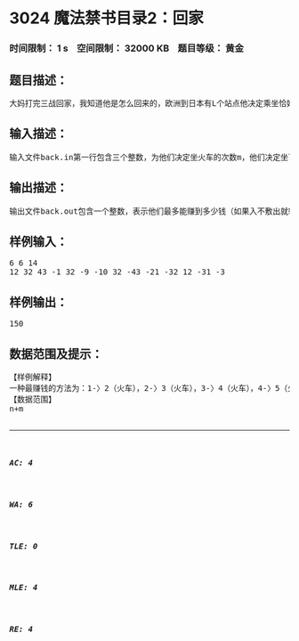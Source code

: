 # 3024 魔法禁书目录2：回家   
### 时间限制： 1 s&nbsp;&nbsp;&nbsp;&nbsp;空间限制： 32000 KB&nbsp;&nbsp;&nbsp;&nbsp;题目等级： 黄金  
## 题目描述：  

<pre>
大妈打完三战回家，我知道他是怎么回来的，欧洲到日本有L个站点他决定乘坐恰好n次飞机（不是学院都市的超音速飞机）和m次火车来从第一个站点到达最后一个站点。但是有一点很重要的就是跟御坂美琴那样的壕不同大妈很穷，所以他决定要尽量花费最少的费用，当然如果能赚到钱那就更好了。由于当麻交友甚广，他们在某些站点可以见到一些故友，可以得到资助，而在有些站点不但不会赚钱，还会因为要住宿，买车票，旅游等而花费一定的费用。如果他乘坐火车，那么就会受到所经过的站点（包括终点不包括起点）的影响，花费一定费用或赚到一定的钱，而他做飞机的话就不会受到站点的影响，他已经知道了每个站点的情况，为防止钱花的过多被index咬头他决定找你来帮他找到最省钱（赚钱）的方案
</pre>
  
  
## 输入描述：  

<pre>
输入文件back.in第一行包含三个整数，为他们决定坐火车的次数m，他们决定坐飞机的次数n，站点数L。第二行为L个整数，每个数都在-200到200之间，表示每个站点的情况，正数表示能赚到钱，负数表示会花费钱。
</pre>
  
  
## 输出描述：  

<pre>
输出文件back.out包含一个整数，表示他们最多能赚到多少钱（如果入不敷出就输出负数来表示他们花了多少钱）。
</pre>
  
  
## 样例输入：  

<pre>
6 6 14
12 32 43 -1 32 -9 -10 32 -43 -21 -32 12 -31 -3
</pre>
  
  
## 样例输出：  

<pre>
150
</pre>
  
  
## 数据范围及提示：  

<pre>
【样例解释】
一种最赚钱的方法为：1-〉2（火车），2-〉3（火车），3-〉4（火车），4-〉5（火车），5-〉7（飞机），7-〉8（火车），8-〉9（飞机），9-〉10（飞机），10-〉11（飞机），11-〉12（火车），12-〉13（飞机），13-〉14（飞机）
【数据范围】
n+m<L
对于60%的数据，1<=n，m<=50，1<=L<=200。
对于100%的数据，1<=n，m<=200，1<=L<=500。
</pre>
  
  
***  

##### AC: 4  
##### WA: 6  
##### TLE: 0  
##### MLE: 4  
##### RE: 4  
